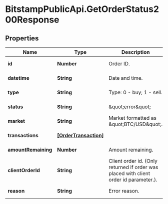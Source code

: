 # BitstampPublicApi.GetOrderStatus200Response

## Properties

Name | Type | Description | Notes
------------ | ------------- | ------------- | -------------
**id** | **Number** | Order ID. | [optional] [readonly] 
**datetime** | **String** | Date and time. | [optional] [readonly] 
**type** | **String** | Type: 0 - buy; 1 - sell. | [optional] [readonly] 
**status** | **String** | \&quot;error\&quot; | [optional] [readonly] 
**market** | **String** | Market formatted as \&quot;BTC/USD\&quot;. | [optional] [readonly] 
**transactions** | [**[OrderTransaction]**](OrderTransaction.md) |  | [optional] [readonly] 
**amountRemaining** | **Number** | Amount remaining. | [optional] [readonly] 
**clientOrderId** | **String** | Client order id. (Only returned if order was placed with client order id parameter.). | [optional] [readonly] 
**reason** | **String** | Error reason. | [optional] [readonly] 


